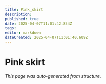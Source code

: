 ```yaml
---
title: Pink_skirt
description: 
published: true
date: 2025-04-07T11:01:42.854Z
tags: 
editor: markdown
dateCreated: 2025-04-07T11:01:40.609Z
---
```


# Pink skirt

*This page was auto-generated from structure.*